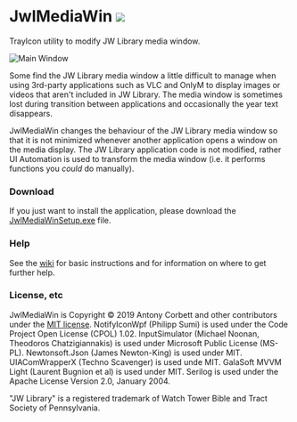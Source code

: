 # JwlMediaWin <img src="https://ci.appveyor.com/api/projects/status/iflm7hmfrl4ffqjw?svg=true">

TrayIcon utility to modify JW Library media window.

![Main Window](http://cv8.org.uk/soundbox/JwlMediaWin/Images/JwlMediaWin.png)

Some find the JW Library media window a little difficult to manage when using 3rd-party applications such as
VLC and OnlyM to display images or videos that aren't included in JW Library. The media window is sometimes lost 
during transition between applications and occasionally the year text disappears.

JwlMediaWin changes the behaviour of the JW Library media window so that it is not minimized whenever another 
application opens a window on the media display. The JW Library application code is not modified, rather 
UI Automation is used to transform the media window (i.e. it performs functions you _could_ do manually).

### Download

If you just want to install the application, please download the [JwlMediaWinSetup.exe](https://github.com/AntonyCorbett/JwlMediaWin/releases/latest) file.

### Help

See the [wiki](https://github.com/AntonyCorbett/JwlMediaWin/wiki) for basic instructions and for information on where to get further help.

### License, etc

JwlMediaWin is Copyright &copy; 2019 Antony Corbett and other contributors under the [MIT license](LICENSE). NotifyIconWpf (Philipp Sumi) is used under the Code Project Open License (CPOL) 1.02. InputSimulator (Michael Noonan, Theodoros Chatzigiannakis) is used under Microsoft Public License (MS-PL). Newtonsoft.Json (James Newton-King) is used under MIT. UIAComWrapperX (Techno Scavenger) is used unde MIT. GalaSoft MVVM Light (Laurent Bugnion et al) is used under MIT. Serilog is used under the Apache License Version 2.0, January 2004.

"JW Library" is a registered trademark of Watch Tower Bible and Tract Society of Pennsylvania.
